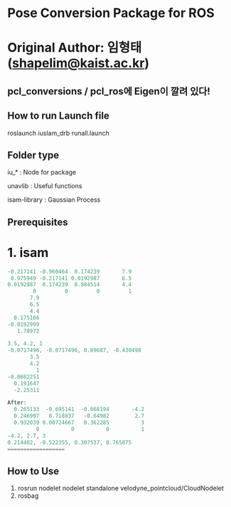 # Pose Conversion Package for ROS

Original Author: 임형태 (shapelim@kaist.ac.kr)
=======================


## pcl_conversions / pcl_ros에 Eigen이 깔려 있다!

How to run Launch file
-----

roslaunch iuslam_drb runall.launch


Folder type
-----

iu_* : Node for package

unavlib : Useful functions

isam-library : Gaussian Process



Prerequisites
-----
# 1. isam
```cpp
-0.217141 -0.960464  0.174239       7.9
 0.975949 -0.217141 0.0192987       6.5
0.0192987  0.174239  0.984514       4.4
        0         0         0         1
       7.9
       6.5
       4.4
  0.175166
-0.0192999
   1.78972

3.5, 4.2, 1
-0.0717496, -0.0717496, 0.89687, -0.430498
       3.5
       4.2
         1
-0.0682251
  0.191647
  -2.25311

After: 
  0.265133  -0.695141  -0.668194       -4.2
  0.246997   0.718837   -0.64982        2.7
  0.932039 0.00724667   0.362285          3
         0          0          0          1
-4.2, 2.7, 3
0.214482, -0.522355, 0.307537, 0.765875
==================
```
## How to Use

1. rosrun nodelet nodelet standalone velodyne_pointcloud/CloudNodelet
2. rosbag 

